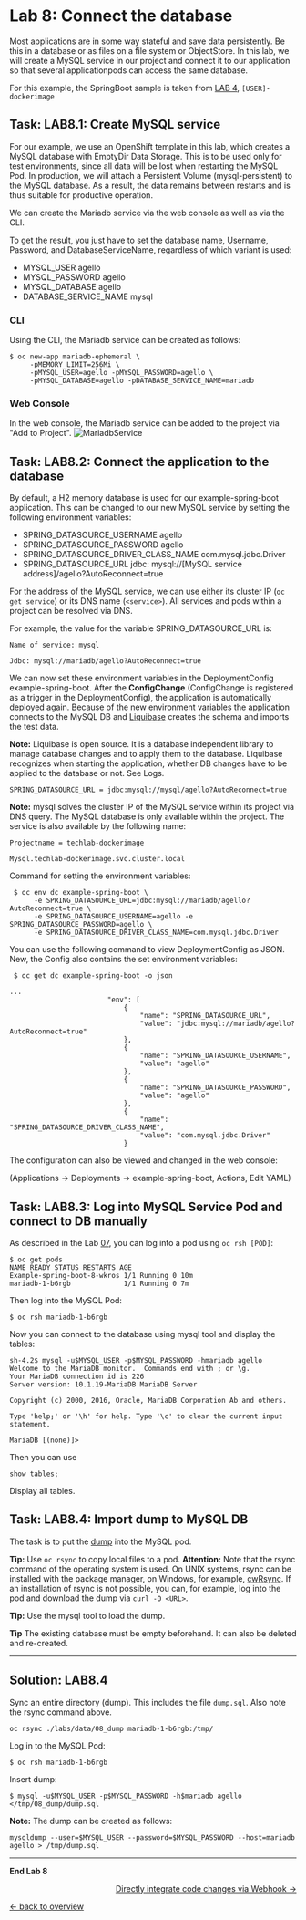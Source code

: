 # Lab 8: Connect the database

Most applications are in some way stateful and save data persistently. Be this in a database or as files on a file system or ObjectStore. In this lab, we will create a MySQL service in our project and connect it to our application so that several applicationpods can access the same database.

For this example, the SpringBoot sample is taken from [LAB 4](04_deploy_dockerimage.md), `[USER]-dockerimage`

## Task: LAB8.1: Create MySQL service

For our example, we use an OpenShift template in this lab, which creates a MySQL database with EmptyDir Data Storage. This is to be used only for test environments, since all data will be lost when restarting the MySQL Pod. In production, we will attach a Persistent Volume (mysql-persistent) to the MySQL database. As a result, the data remains between restarts and is thus suitable for productive operation.

We can create the Mariadb service via the web console as well as via the CLI.

To get the result, you just have to set the database name, Username, Password, and DatabaseServiceName, regardless of which variant is used:

- MYSQL_USER agello
- MYSQL_PASSWORD agello
- MYSQL_DATABASE agello
- DATABASE_SERVICE_NAME mysql

### CLI

Using the CLI, the Mariadb service can be created as follows:

```
$ oc new-app mariadb-ephemeral \
     -pMEMORY_LIMIT=256Mi \
     -pMYSQL_USER=agello -pMYSQL_PASSWORD=agello \
     -pMYSQL_DATABASE=agello -pDATABASE_SERVICE_NAME=mariadb
```

### Web Console

In the web console, the Mariadb service can be added to the project via "Add to Project".
![MariadbService](../images/lab_8_addmysql_service.png)


## Task: LAB8.2: Connect the application to the database

By default, a H2 memory database is used for our example-spring-boot application. This can be changed to our new MySQL service by setting the following environment variables:

- SPRING_DATASOURCE_USERNAME agello
- SPRING_DATASOURCE_PASSWORD agello
- SPRING_DATASOURCE_DRIVER_CLASS_NAME com.mysql.jdbc.Driver
- SPRING_DATASOURCE_URL jdbc: mysql://[MySQL service address]/agello?AutoReconnect=true

For the address of the MySQL service, we can use either its cluster IP (`oc get service`) or its DNS name (`<service>`). All services and pods within a project can be resolved via DNS.

For example, the value for the variable SPRING_DATASOURCE_URL is:
```
Name of service: mysql

Jdbc: mysql://mariadb/agello?AutoReconnect=true
```

We can now set these environment variables in the DeploymentConfig example-spring-boot. After the **ConfigChange** (ConfigChange is registered as a trigger in the DeploymentConfig), the application is automatically deployed again. Because of the new environment variables the application connects to the MySQL DB and [Liquibase](http://www.liquibase.org/) creates the schema and imports the test data.

**Note:** Liquibase is open source. It is a database independent library to manage database changes and to apply them to the database. Liquibase recognizes when starting the application, whether DB changes have to be applied to the database or not. See Logs.


```
SPRING_DATASOURCE_URL = jdbc:mysql://mysql/agello?AutoReconnect=true
```

**Note:** mysql solves the cluster IP of the MySQL service within its project via DNS query. The MySQL database is only available within the project. The service is also available by the following name:

```
Projectname = techlab-dockerimage

Mysql.techlab-dockerimage.svc.cluster.local
```

Command for setting the environment variables:
```
 $ oc env dc example-spring-boot \
      -e SPRING_DATASOURCE_URL=jdbc:mysql://mariadb/agello?AutoReconnect=true \
      -e SPRING_DATASOURCE_USERNAME=agello -e SPRING_DATASOURCE_PASSWORD=agello \
      -e SPRING_DATASOURCE_DRIVER_CLASS_NAME=com.mysql.jdbc.Driver
```

You can use the following command to view DeploymentConfig as JSON. New, the Config also contains the set environment variables:

```
 $ oc get dc example-spring-boot -o json
```

```
...
                        "env": [
                            {
                                "name": "SPRING_DATASOURCE_URL",
                                "value": "jdbc:mysql://mariadb/agello?AutoReconnect=true"
                            },
                            {
                                "name": "SPRING_DATASOURCE_USERNAME",
                                "value": "agello"
                            },
                            {
                                "name": "SPRING_DATASOURCE_PASSWORD",
                                "value": "agello"
                            },
                            {
                                "name": "SPRING_DATASOURCE_DRIVER_CLASS_NAME",
                                "value": "com.mysql.jdbc.Driver"
                            }
```

The configuration can also be viewed and changed in the web console:

(Applications → Deployments → example-spring-boot, Actions, Edit YAML)

## Task: LAB8.3: Log into MySQL Service Pod and connect to DB manually

As described in the Lab [07](07_troubleshooting_ops.md), you can log into a pod using `oc rsh [POD]`:
```
$ oc get pods
NAME READY STATUS RESTARTS AGE
Example-spring-boot-8-wkros 1/1 Running 0 10m
mariadb-1-b6rgb             1/1 Running 0 7m

```

Then log into the MySQL Pod:
```
$ oc rsh mariadb-1-b6rgb
```

Now you can connect to the database using mysql tool and display the tables:
```
sh-4.2$ mysql -u$MYSQL_USER -p$MYSQL_PASSWORD -hmariadb agello
Welcome to the MariaDB monitor.  Commands end with ; or \g.
Your MariaDB connection id is 226
Server version: 10.1.19-MariaDB MariaDB Server

Copyright (c) 2000, 2016, Oracle, MariaDB Corporation Ab and others.

Type 'help;' or '\h' for help. Type '\c' to clear the current input statement.

MariaDB [(none)]> 

```

Then you can use

```
show tables;
```

Display all tables.


## Task: LAB8.4: Import dump to MySQL DB

The task is to put the [dump](https://raw.githubusercontent.com/agello/techlab/lab-3.3/labs/data/08_dump/dump.sql) into the MySQL pod.


**Tip:** Use `oc rsync` to copy local files to a pod. **Attention:** Note that the rsync command of the operating system is used. On UNIX systems, rsync can be installed with the package manager, on Windows, for example, [cwRsync](https://www.itefix.net/cwrsync). If an installation of rsync is not possible, you can, for example, log into the pod and download the dump via `curl -O <URL>`.

**Tip:** Use the mysql tool to load the dump.

**Tip** The existing database must be empty beforehand. It can also be deleted and re-created.


---

## Solution: LAB8.4

Sync an entire directory (dump). This includes the file `dump.sql`. Also note the rsync command above.

```
oc rsync ./labs/data/08_dump mariadb-1-b6rgb:/tmp/
```

Log in to the MySQL Pod:

```
$ oc rsh mariadb-1-b6rgb
```

Insert dump:

```
$ mysql -u$MYSQL_USER -p$MYSQL_PASSWORD -h$mariadb agello </tmp/08_dump/dump.sql
```

**Note:** The dump can be created as follows:

```
mysqldump --user=$MYSQL_USER --password=$MYSQL_PASSWORD --host=mariadb agello > /tmp/dump.sql
```


---

**End Lab 8**

<p width = "100px" align = "right"> <a href="09_dockerbuild_webhook.md"> Directly integrate code changes via Webhook → </a> </p>


[← back to overview](../README.md)
